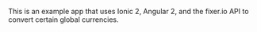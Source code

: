 This is an example app that uses Ionic 2, Angular 2, and the fixer.io API to convert certain global currencies.
